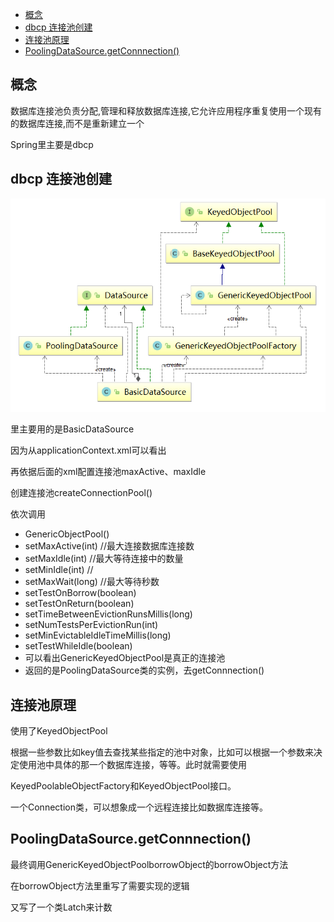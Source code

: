 <!-- TOC -->

- [概念](#概念)
- [dbcp 连接池创建](#dbcp-连接池创建)
- [连接池原理](#连接池原理)
- [PoolingDataSource.getConnnection()](#poolingdatasourcegetconnnection)

<!-- /TOC -->
## 概念
数据库连接池负责分配,管理和释放数据库连接,它允许应用程序重复使用一个现有的数据库连接,而不是重新建立一个

Spring里主要是dbcp

## dbcp 连接池创建
![png](https://github.com/hycPerson/Interview/blob/master/pics/SpringJDBCConnectionPool.png)

里主要用的是BasicDataSource

因为从applicationContext.xml可以看出

<bean id="dataSource" class="org.apache.commons.dbcp.BasicDataSource"
          destroy-method="close">
          再依据后面的xml配置连接池maxActive、maxIdle

创建连接池createConnectionPool() 

依次调用 

- GenericObjectPool()  
- setMaxActive(int) //最大连接数据库连接数
- setMaxIdle(int)  //最大等待连接中的数量
- setMinIdle(int)  //
- setMaxWait(long) //最大等待秒数
- setTestOnBorrow(boolean)  
- setTestOnReturn(boolean)  
- setTimeBetweenEvictionRunsMillis(long)  
- setNumTestsPerEvictionRun(int)  
- setMinEvictableIdleTimeMillis(long)  
- setTestWhileIdle(boolean)  
- 可以看出GenericKeyedObjectPool是真正的连接池
- 返回的是PoolingDataSource类的实例，去getConnnection()

## 连接池原理
使用了KeyedObjectPool

根据一些参数比如key值去查找某些指定的池中对象，比如可以根据一个参数来决定使用池中具体的那一个数据库连接，等等。此时就需要使用

KeyedPoolableObjectFactory和KeyedObjectPool接口。

一个Connection类，可以想象成一个远程连接比如数据库连接等。

## PoolingDataSource.getConnnection()
最终调用GenericKeyedObjectPoolborrowObject的borrowObject方法

在borrowObject方法里重写了需要实现的逻辑

又写了一个类Latch来计数



